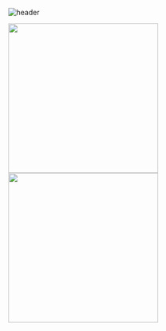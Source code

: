 ![header](https://capsule-render.vercel.app/api?type=waving&color=black&height=300&section=header&text=👋%20HI%20I'M%20K8S%20Engineer%20Ju%20JinSeong&fontSize=40&animation=fadeIn&fontAlignY=38)



<img src="https://little.kylerconway.com/images/golang-what.gif" width="300"><img src="https://intro.rustbridge.com/img/ferris.gif" align="center" width="300">

